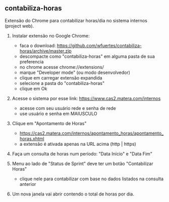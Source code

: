 ## __contabiliza-horas__

Extensão do Chrome para contabilizar horas/dia no sistema internos (project web).

1. Instalar extensão no Google Chrome:
	- faca o download: https://github.com/wfuertes/contabiliza-horas/archive/master.zip
	- descompacte como "contabiliza-horas" em alguma pasta de sua preferencia
	- no chrome acesse chrome://extensions/
	- marque "Developer mode" (ou modo desenvolvedor)
	- clique em carregar extensão expandida
	- selecione a pasta do "contabiliza-horas"
	- clique em Ok 
	
2. Acesse o sistema por esse link: https://www.cas2.matera.com/internos
	- acesse com seu usuário rede e senha de rede
	- use usuário e senha em MAIUSCULO

3. Clique em "Apontamento de Horas" 
	 - https://cas2.matera.com/internos/apontamento_horas/apontamento_horas.xhtml
	 - a extensão é ativada apenas na URL acima (http | https)

4. Faça um consulta de horas num período: "Data Início" e "Data Fim"

5. Menu ao lado de "Status de Sprint" deve ter um botão "Contabilizar Horas"
	- clique nele para contabilizar com base no dados listados na consulta anterior

6. Um nova janela vai abrir contendo o total de horas por dia.